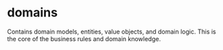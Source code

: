 # domains

Contains domain models, entities, value objects, and domain logic. This is the core of the business rules and domain knowledge. 